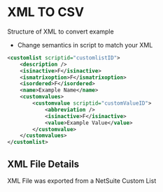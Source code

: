 # XML TO CSV
Structure of XML to convert example 

- Change semantics in script to match your XML 

```xml
<customlist scriptid="customlistID">
    <description />
    <isinactive>F</isinactive>
    <ismatrixoption>F</ismatrixoption>
    <isordered>F</isordered>
    <name>Example Name</name>
    <customvalues>
        <customvalue scriptid="customValueID">
            <abbreviation />
            <isinactive>F</isinactive>
            <value>Example Value</value>
        </customvalue>
    </customvalues>
</customlist>
```

## XML File Details
XML File was exported from a NetSuite Custom List